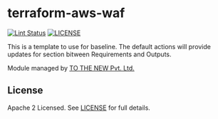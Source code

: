 # terraform-aws-waf

[![Lint Status](https://github.com/tothenew/terraform-aws-waf/workflows/Lint/badge.svg)](https://github.com/tothenew/terraform-aws-waf/actions)
[![LICENSE](https://img.shields.io/github/license/tothenew/terraform-aws-waf)](https://github.com/tothenew/terraform-aws-waf/blob/master/LICENSE)

This is a template to use for baseline. The default actions will provide updates for section bitween Requirements and Outputs.


Module managed by [TO THE NEW Pvt. Ltd.](https://github.com/tothenew)

## License

Apache 2 Licensed. See [LICENSE](https://github.com/tothenew/terraform-aws-waf/blob/main/LICENSE) for full details.
